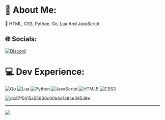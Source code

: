 # 💫 About Me:
🔭 HTML, CSS, Python, Go, Lua And JavaScript


## 🌐 Socials:
[![Discord](https://img.shields.io/badge/Discord-%237289DA.svg?logo=discord&logoColor=white)](https://discord.gg/https://discord.gg/twiz) 

# 💻 Dev Experience:
![Go](https://img.shields.io/badge/go-%2300ADD8.svg?style=flat&logo=go&logoColor=white) ![Lua](https://img.shields.io/badge/lua-%232C2D72.svg?style=flat&logo=lua&logoColor=white) ![Python](https://img.shields.io/badge/python-3670A0?style=flat&logo=python&logoColor=ffdd54) ![JavaScript](https://img.shields.io/badge/javascript-%23323330.svg?style=flat&logo=javascript&logoColor=%23F7DF1E) ![HTML5](https://img.shields.io/badge/html5-%23E34F26.svg?style=flat&logo=html5&logoColor=white) ![CSS3](https://img.shields.io/badge/css3-%231572B6.svg?style=flat&logo=css3&logoColor=white)

![dc87f5615a55936c60b6d1a8ce385d8e](https://github.com/injrs0001/injrs0001/assets/140786531/6051303a-fbf2-4d13-88bd-e69d05c6970b)


---
[![](https://visitcount.itsvg.in/api?id=injrs&icon=2&color=12)](https://visitcount.itsvg.in)

